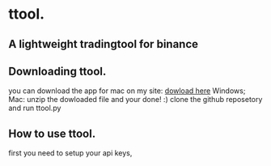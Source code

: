 # ttool.
## A lightweight tradingtool for binance

  

## Downloading ttool.

 you can download the app for mac on my site: [dowload here](|https://linktoyoursite.com)
 Windows;
 Mac:
 unzip the dowloaded file and your done! :)
 clone the github reposetory and run ttool.py

## How to use ttool.
 first you need to setup your api keys, 
 

